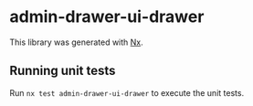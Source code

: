 # admin-drawer-ui-drawer

This library was generated with [Nx](https://nx.dev).

## Running unit tests

Run `nx test admin-drawer-ui-drawer` to execute the unit tests.
